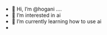 - 👋 Hi, I’m @hogani ....
- 👀 I’m interested in ai 
- 🌱 I’m currently learning how to use ai 
- 
  

<!---
hogani/hogani is a ✨ special ✨ repository because its `README.md` (this file) appears on your GitHub profile.
You can click the Preview link to take a look at your changes.
--->
